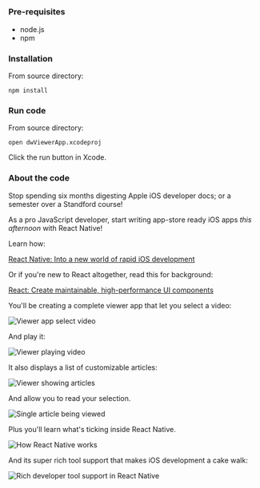 ##

### Pre-requisites

* node.js 
* npm

### Installation

From source directory:

~~~
npm install
~~~


### Run code

From source directory:

~~~
open dwViewerApp.xcodeproj
~~~

Click the run button in Xcode.

### About the code

Stop spending six months digesting Apple iOS developer docs; or a semester over a Standford course!  

As a pro JavaScript developer, start writing app-store ready iOS apps *this afternoon* with React Native!

Learn how:

[React Native: Into a new world of rapid iOS development](http://www.ibm.com/developerworks/mobile/library/mo-bluemix-react-native-ios8/index.html)

Or if you're new to React altogether, read this for background:

[React: Create maintainable, high-performance UI components](http://www.ibm.com/developerworks/library/wa-react-intro/index.html)

You'll be creating a complete viewer app that let you select a video:

![Viewer app select video](http://www.ibm.com/developerworks/mobile/library/mo-bluemix-react-native-ios8/Figure4.jpg)

And play it:

![Viewer playing video](http://www.ibm.com/developerworks/mobile/library/mo-bluemix-react-native-ios8/Figure5.jpg)

It also displays a list of customizable articles:

![Viewer showing articles](http://www.ibm.com/developerworks/mobile/library/mo-bluemix-react-native-ios8/Figure2.jpg)

And allow you to read your selection.

![Single article being viewed](http://www.ibm.com/developerworks/mobile/library/mo-bluemix-react-native-ios8/Figure3.jpg)

Plus you'll learn what's ticking inside React Native.

![How React Native works](http://www.ibm.com/developerworks/mobile/library/mo-bluemix-react-native-ios8/Figure1.png)

And its super rich tool support that makes iOS development a cake walk:

![Rich developer tool support in React Native](http://www.ibm.com/developerworks/mobile/library/mo-bluemix-react-native-ios8/Figure7.jpg)






